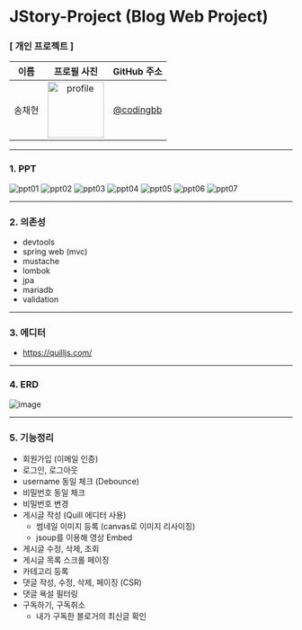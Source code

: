 # JStory-Project (Blog Web Project)

### [ 개인 프로젝트 ]
|                                                         이름                                                        |                     프로필 사진                     |       GitHub 주소        |
|:---------------------------------------------------------------------------------------------------------------------:|:---------------------------------------------------:|:--------------------------:|
|                                                        송채현                                                          | <img src="https://avatars.githubusercontent.com/u/148741097?v=4" alt="profile" width="100" height="100"> | [@codingbb](https://github.com/codingbb) |

<hr>

### 1. PPT
![ppt01](https://github.com/user-attachments/assets/a9ccb427-ce18-4f4c-8324-ed499c639ac6)
![ppt02](https://github.com/user-attachments/assets/545c61f6-d6ec-4056-9d49-a9eff32941fe)
![ppt03](https://github.com/user-attachments/assets/f6ee7c44-25b9-473f-adb2-27437431960a)
![ppt04](https://github.com/user-attachments/assets/3c022338-bb25-4116-8642-26e626edc6a3)
![ppt05](https://github.com/user-attachments/assets/8ce9171c-7a4b-44df-bc3d-762c19e907c7)
![ppt06](https://github.com/user-attachments/assets/c97a45c0-f7a2-4819-b97f-3d2cebbcd975)
![ppt07](https://github.com/user-attachments/assets/3373853d-5c90-46f4-b429-54748d8a54b3)

<hr>

### 2. 의존성
- devtools
- spring web (mvc)
- mustache
- lombok
- jpa
- mariadb
- validation

<hr>

### 3. 에디터
- https://quilljs.com/

<hr>

### 4. ERD
![image](https://github.com/user-attachments/assets/eaf40983-3b1d-4ea9-9aec-834378111c6d)

<hr>

### 5. 기능정리
- 회원가입 (이메일 인증)
- 로그인, 로그아웃
- username 동일 체크 (Debounce)
- 비밀번호 동일 체크
- 비밀번호 변경
- 게시글 작성 (Quill 에디터 사용)
  - 썸네일 이미지 등록 (canvas로 이미지 리사이징)
  - jsoup를 이용해 영상 Embed
- 게시글 수정, 삭제, 조회
- 게시글 목록 스크롤 페이징
- 카테고리 등록
- 댓글 작성, 수정, 삭제, 페이징 (CSR)
- 댓글 욕설 필터링
- 구독하기, 구독취소
  - 내가 구독한 블로거의 최신글 확인 

